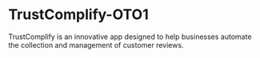 # TrustComplify-OTO1
TrustComplify is an innovative app designed to help businesses automate the collection and management of customer reviews.
